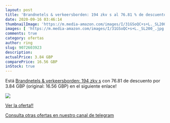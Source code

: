 ```yaml
---
layout: post
title: 'Brandnetels & verkeersborden: 194 zkv s al 76.81 % de descuento'
date: 2020-09-16 03:46:14
thumbnailImage: 'https://m.media-amazon.com/images/I/31GSoQC+s+L._SL200_.jpg'
images: [ 'https://m.media-amazon.com/images/I/31GSoQC+s+L._SL200_.jpg' ]
comments: true
category: ofertas
author: ring
slug: 9072603923
description:
actualPrice: 3.84 GBP
comparePrice: 16.56 GBP
inStock: true
---
```


Está [Brandnetels & verkeersborden: 194 zkv s](https://www.amazon.com/dp/9072603923/?tag=redken08-20) con 76.81 de descuento por 3.84 GBP (original: 16.56 GBP) en el siguiente enlace!

[![](https://m.media-amazon.com/images/I/31GSoQC+s+L._SL200_.jpg)](https://www.amazon.com/dp/9072603923/?tag=redken08-20)

[Ver la oferta!!](https://www.amazon.com/dp/9072603923/?tag=redken08-20)

[Consulta otras ofertas en nuestro canal de telegram](https://t.me/s/ofertas25)
